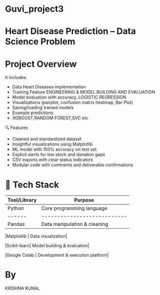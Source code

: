 # Guvi_project3
# Heart Disease Prediction – Data Science Problem
# Project Overview



It includes:

- Data Heart Diseases implementation
- Training Feature ENGINEERING & MODEL BUILDING AND EVALUATION
- Model evaluation with accuracy, LOGISTIC REGRESSION
- Visualizations (pairplot, confusion matrix heatmap, Bar Plot)
- Saving/loading trained models
- Example predictions
- XGBOOST,RANDOM FOREST,SVC etc

🔍 Features
- Cleaned and standardized dataset
- Insightful visualizations using Matplotlib
- ML model with 100% accuracy on test set
- Explicit alerts for low stock and donation gaps
- CSV exports with clear status indicators
- Modular code with comments and deliverable confirmations

# 🧪 Tech Stack
|Tool/Library |	Purpose|
|-------------|--------|
|Python|	Core programming language|
|------|---------------------------|
|Pandas |	Data manipulation & cleaning|

|Matplotlib |	Data visualization|

|Scikit-learn|	Model building & evaluation|

|Google Colab | Development & execution platform|






  
# By 
KRISHNA KUNAL
